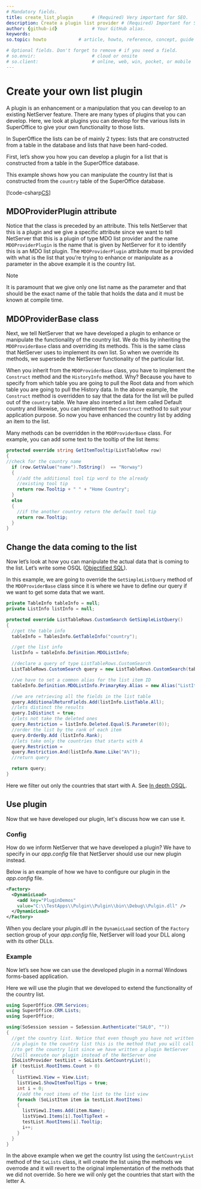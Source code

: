 ```yaml
---
# Mandatory fields.
title: create_list_plugin       # (Required) Very important for SEO.
description: Create a plugin list provider # (Required) Important for SEO.
author: {github-id}             # Your GitHub alias.
keywords:
so.topic: howto            # article, howto, reference, concept, guide

# Optional fields. Don't forget to remove # if you need a field.
# so.envir:                     # cloud or onsite
# so.client:                    # online, web, win, pocket, or mobile
---
```


# Create your own list plugin

A plugin is an enhancement or a manipulation that you can develop to an existing NetServer feature. There are many types of plugins that you can develop. Here, we look at plugins you can develop for the various lists in SuperOffice to give your own functionality to those lists.

In SuperOffice the lists can be of mainly 2 types: lists that are constructed from a table in the database and lists that have been hard-coded.

First, let’s show you how you can develop a plugin for a list that is constructed from a table in the SuperOffice database.

This example shows how you can manipulate the country list that is constructed from the `country` table of the SuperOffice database.

[!code-csharp[CS](includes/demolist-plugin.cs)]

## MDOProviderPlugin attribute

Notice that the class is preceded by an attribute. This tells NetServer that this is a plugin and we give a specific attribute since we want to tell NetServer that this is a plugin of type MDO list provider and the name `MDOProviderPlugin` is the name that is given by NetServer for it to identify this is an MDO list plugin. The `MDOProviderPlugin` attribute must be provided with what is the list that you’re trying to enhance or manipulate as a parameter in the above example it is the country list.

> [!NOTE]
> It is paramount that we give only one list name as the parameter and that should be the exact name of the table that holds the data and it must be known at compile time.

## MDOProviderBase class

Next, we tell NetServer that we have developed a plugin to enhance or manipulate the functionality of the country list. We do this by inheriting the `MDOProviderBase` class and overriding its methods. This is the same class that NetServer uses to implement its own list. So when we override its methods, we supersede the NetServer functionality of the particular list.

When you inherit from the `MDOProviderBase` class, you have to implement the `Construct` method and the `HistoryInfo` method. Why? Because you have to specify from which table you are going to pull the Root data and from which table you are going to pull the History data. In the above example, the `Construct` method is overridden to say that the data for the list will be pulled out of the `country` table. We have also inserted a list item called Default country and likewise, you can implement the `Construct` method to suit your application purpose. So now you have enhanced the country list by adding an item to the list.

Many methods can be overridden in the `MDOProviderBase` class. For example, you can add some text to the tooltip of the list items:

```csharp
protected override string GetItemTooltip(ListTableRow row)
{
//check for the country name
  if (row.GetValue("name").ToString()  == "Norway")
  {
    //add the additional tool tip word to the already
    //existing tool tip
    return row.Tooltip + " " + "Home Country";
  }
  else
  {
    //if the another country return the default tool tip
    return row.Tooltip;
  }
}
```

## Change the data coming to the list

Now let’s look at how you can manipulate the actual data that is coming to the list. Let’s write some OSQL ([Objectified SQL][1]).

In this example, we are going to override the `GetSimpleListQuery` method of the `MDOProviderBase` class since it is where we have to define our query if we want to get some data that we want.

```csharp
private TableInfo tableInfo = null;
private ListInfo listInfo = null;

protected override ListTableRows.CustomSearch GetSimpleListQuery()
{
  //get the table info
  tableInfo = TablesInfo.GetTableInfo("country");

  //get the list info
  listInfo = tableInfo.Definition.MDOListInfo;

  //declare a query of type ListTableRows.CustomSearch
  ListTableRows.CustomSearch query = new ListTableRows.CustomSearch(tableInfo);

  //we have to set a common alias for the list item ID
  tableInfo.Definition.MDOListInfo.PrimaryKey.Alias = new Alias("ListItemId");

  //we are retrieving all the fields in the list table
  query.AdditionalReturnFields.Add(listInfo.ListTable.All);
  //lets distinct the results
  query.IsDistinct = true;
  //lets not take the deleted ones
  query.Restriction = listInfo.Deleted.Equal(S.Parameter(0));
  //order the list by the rank of each item
  query.OrderBy.Add (listInfo.Rank);
  //lets take only the countries that starts with A
  query.Restriction =
  query.Restriction.And(listInfo.Name.Like("A%"));
  //return query

  return query;
}
```

Here we filter out only the countries that start with A. See [In depth OSQL][1].

## Use plugin

Now that we have developed our plugin, let's discuss how we can use it.

### Config

How do we inform NetServer that we have developed a plugin? We have to specify in our *app.config* file that NetServer should use our new plugin instead.

Below is an example of how we have to configure our plugin in the *app.config* file.

```XML
<Factory>
  <DynamicLoad>
    <add key="PluginDemos" 
    value="C:\\TestApps\\Pulgin\\Pulgin\\bin\\Debug\\Pulgin.dll" />
  </DynamicLoad>
</Factory>
```

When you declare your *plugin.dll* in the `DynamicLoad` section of the `Factory` section group of your *app.config* file, NetServer will load your DLL along with its other DLLs.

### Example

Now let’s see how we can use the developed plugin in a normal Windows forms-based application.

Here we will use the plugin that we developed to extend the functionality of the country list.

```csharp
using SuperOffice.CRM.Services;
using SuperOffice.CRM.Lists;
using SuperOffice;

using(SoSession session = SoSession.Authenticate("SAL0", ""))
{
  //get the country list. Notice that even though you have not written
  //a plugin to the country list this is the method that you will call
  //to get the country list since we have written a plugin NetServer
  //will execute our plugin instead of the NetServer one
  ISoListProvider testList = SoLists.GetCountryList();
  if (testList.RootItems.Count > 0)
  {
    listView1.View = View.List;
    listView1.ShowItemToolTips = true;
    int i = 0;
    //add the root items of the list to the list view
    foreach (SoListItem item in testList.RootItems)
    {
      listView1.Items.Add(item.Name);
      listView1.Items[i].ToolTipText =
      testList.RootItems[i].Tooltip;
      i++;
    }
  }
}
```

In the above example when we get the country list using the `GetCountryList` method of the `SoLists` class, it will create the list using the methods we overrode and it will revert to the original implementation of the methods that we did not override. So here we will only get the countries that start with the letter A.

<!-- Referenced links -->
[1]: ../osql/index.md
